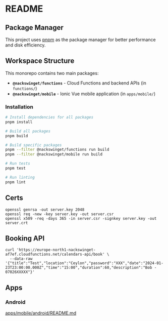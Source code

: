 README
===

## Package Manager

This project uses [pnpm](https://pnpm.io/) as the package manager for better performance and disk efficiency.

## Workspace Structure

This monorepo contains two main packages:

- **`@nackswinget/functions`** - Cloud Functions and backend APIs (in `functions/`)
- **`@nackswinget/mobile`** - Ionic Vue mobile application (in `apps/mobile/`)

### Installation

```bash
# Install dependencies for all packages
pnpm install

# Build all packages
pnpm build

# Build specific packages
pnpm --filter @nackswinget/functions run build
pnpm --filter @nackswinget/mobile run build

# Run tests
pnpm test

# Run linting
pnpm lint
```

## Certs

    openssl genrsa -out server.key 2048
    openssl req -new -key server.key -out server.csr
    openssl x509 -req -days 365 -in server.csr -signkey server.key -out server.crt

## Booking API

    curl 'https://europe-north1-nackswinget-af7ef.cloudfunctions.net/calendars-api/book' \
      --data-raw '{"title":"Test","location":"Ceylon","password":"XXX","date":"2024-01-23T23:00:00.000Z","time":"15:00","duration":60,"description":"Bob - 07026XXXXX"}'

## Apps

### Android 

[apps/mobile/android/README.md](apps/mobile/android/README.md)
